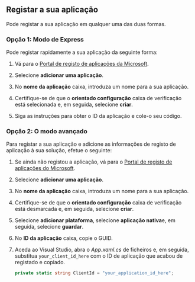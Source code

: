 
## <a name="register-your-application"></a>Registar a sua aplicação
Pode registar a sua aplicação em qualquer uma das duas formas.

### <a name="option-1-express-mode"></a>Opção 1: Modo de Express
Pode registar rapidamente a sua aplicação da seguinte forma:
1. Vá para o [Portal de registo de aplicações da Microsoft](https://apps.dev.microsoft.com/portal/register-app?appType=mobileAndDesktopApp&appTech=windowsDesktop&step=configure).

2. Selecione **adicionar uma aplicação**.

3. No **nome da aplicação** caixa, introduza um nome para a sua aplicação.

4. Certifique-se de que o **orientado configuração** caixa de verificação está selecionada e, em seguida, selecione **criar**.

5. Siga as instruções para obter o ID da aplicação e cole-o seu código.

### <a name="option-2-advanced-mode"></a>Opção 2: O modo avançado
Para registar a sua aplicação e adicione as informações de registo de aplicação à sua solução, efetue o seguinte:
1. Se ainda não registou a aplicação, vá para o [Portal de registo de aplicações do Microsoft](https://apps.dev.microsoft.com/portal/register-app).

2. Selecione **adicionar uma aplicação**.

3. No **nome da aplicação** caixa, introduza um nome para a sua aplicação. 

4. Certifique-se de que o **orientado configuração** caixa de verificação está desmarcada e, em seguida, selecione **criar**.

5. Selecione **adicionar plataforma**, selecione **aplicação nativa**e, em seguida, selecione **guardar**.

6. No **ID da aplicação** caixa, copie o GUID.

7. Aceda ao Visual Studio, abra o *App.xaml.cs* de ficheiros e, em seguida, substitua `your_client_id_here` com o ID de aplicação que acabou de registado e copiado.

    ```csharp
    private static string ClientId = "your_application_id_here";
    ```
